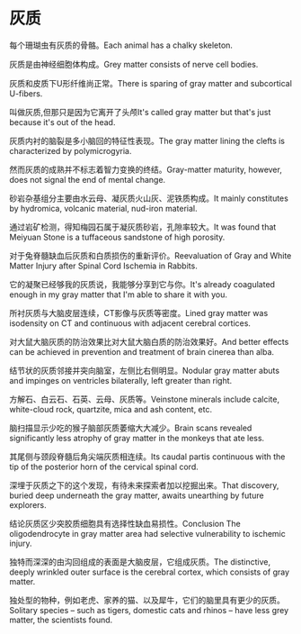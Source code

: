 # 灰质

<p><span class="chinese">每个珊瑚虫有灰质的骨骼。</span><span class="english">Each animal has a chalky skeleton.</span></p>

<p><span class="chinese">灰质是由神经细胞体构成。</span><span class="english">Grey matter consists of nerve cell bodies.</span></p>

<p><span class="chinese">灰质和皮质下U形纤维尚正常。</span><span class="english">There is sparing of gray matter and subcortical U-fibers.</span></p>

<p><span class="chinese">叫做灰质,但那只是因为它离开了头颅</span><span class="english">It's called gray matter but that's just because it's out of the head.</span></p>

<p><span class="chinese">灰质内衬的脑裂是多小脑回的特征性表现。</span><span class="english">The gray matter lining the clefts is characterized by polymicrogyria.</span></p>

<p><span class="chinese">然而灰质的成熟并不标志着智力变换的终结。</span><span class="english">Gray-matter maturity, however, does not signal the end of mental change.</span></p>

<p><span class="chinese">砂岩杂基组分主要由水云母、凝灰质火山灰、泥铁质构成。</span><span class="english">It mainly constitutes by hydromica, volcanic material, nud-iron material.</span></p>

<p><span class="chinese">通过岩矿检测，得知梅园石属于凝灰质砂岩，孔隙率较大。</span><span class="english">It was found that Meiyuan Stone is a tuffaceous sandstone of high porosity.</span></p>

<p><span class="chinese">对于兔脊髓缺血后灰质和白质损伤的重新评价。</span><span class="english">Reevaluation of Gray and White Matter Injury after Spinal Cord Ischemia in Rabbits.</span></p>

<p><span class="chinese">它的凝聚已经够我的灰质说，我能够分享到它与你。</span><span class="english">It's already coagulated enough in my gray matter that I'm able to share it with you.</span></p>

<p><span class="chinese">所衬灰质与大脑皮层连续，CT影像与灰质等密度。</span><span class="english">Lined gray matter was isodensity on CT and continuous with adjacent cerebral cortices.</span></p>

<p><span class="chinese">对大鼠大脑灰质的防治效果比对大鼠大脑白质的防治效果好。</span><span class="english">And better effects can be achieved in prevention and treatment of brain cinerea than alba.</span></p>

<p><span class="chinese">结节状的灰质邻接并突向脑室，左侧比右侧明显。</span><span class="english">Nodular gray matter abuts and impinges on ventricles bilaterally, left greater than right.</span></p>

<p><span class="chinese">方解石、白云石、石英、云母、灰质等。</span><span class="english">Veinstone minerals include calcite, white-cloud rock, quartzite, mica and ash content, etc.</span></p>

<p><span class="chinese">脑扫描显示少吃的猴子脑部灰质萎缩大大减少。</span><span class="english">Brain scans revealed significantly less atrophy of gray matter in the monkeys that ate less.</span></p>

<p><span class="chinese">其尾侧与颈段脊髓后角尖端灰质相连续。</span><span class="english">Its caudal partis continuous with the tip of the posterior horn of the cervical spinal cord.</span></p>

<p><span class="chinese">深埋于灰质之下的这个发现，有待未来探索者加以挖掘出来。</span><span class="english">That discovery, buried deep underneath the gray matter, awaits unearthing by future explorers.</span></p>

<p><span class="chinese">结论灰质区少突胶质细胞具有选择性缺血易损性。</span><span class="english">Conclusion The oligodendrocyte in gray matter area had selective vulnerability to ischemic injury.</span></p>

<p><span class="chinese">独特而深深的由沟回组成的表面是大脑皮层，它组成灰质。</span><span class="english">The distinctive, deeply wrinkled outer surface is the cerebral cortex, which consists of gray matter.</span></p>

<p><span class="chinese">独处型的物种，例如老虎、家养的猫、以及犀牛，它们的脑里具有更少的灰质。</span><span class="english">Solitary species – such as tigers, domestic cats and rhinos – have less grey matter, the scientists found.</span></p>

